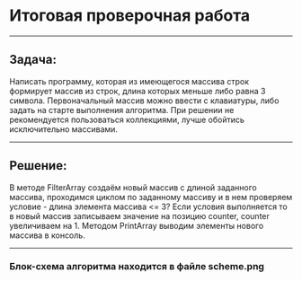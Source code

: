 ﻿# Итоговая проверочная работа

***

## Задача:

Написать программу, которая из имеющегося массива строк формирует массив из строк,
длина которых меньше либо равна 3 символа. Первоначальный массив можно ввести с клавиатуры,
либо задать на старте выполнения алгоритма. При решении не рекомендуется пользоваться коллекциями,
лучше обойтись исключительно массивами.

***

## Решение:

В методе FilterArray создаём новый массив с длиной заданного массива, проходимся циклом
по заданному массиву и в нем проверяем условие - длина элемента массива <= 3?
Если условия выполняется то в новый массив записываем значение на позицию counter,
counter увеличиваем на 1.
Методом PrintArray выводим элементы нового массива в консоль.

***

### Блок-схема алгоритма находится в файле scheme.png
